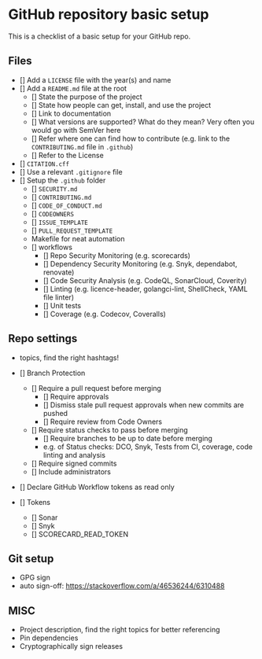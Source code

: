 # GitHub repository basic setup

This is a checklist of a basic setup for your GitHub repo.

## Files
- [] Add a `LICENSE` file with the year(s) and name
- [] Add a `README.md` file at the root
  - [] State the purpose of the project
  - [] State how people can get, install, and use the project
  - [] Link to documentation
  - [] What versions are supported? What do they mean? Very often you would go with SemVer here
  - [] Refer where one can find how to contribute (e.g. link to the `CONTRIBUTING.md` file in `.github`)
  - [] Refer to the License
- [] `CITATION.cff`
- [] Use a relevant `.gitignore` file
- [] Setup the `.github` folder
  - [] `SECURITY.md`
  - [] `CONTRIBUTING.md`
  - [] `CODE_OF_CONDUCT.md`
  - [] `CODEOWNERS`
  - [] `ISSUE_TEMPLATE`
  - [] `PULL_REQUEST_TEMPLATE`
  - Makefile for neat automation
  - [] workflows
    - [] Repo Security Monitoring (e.g. scorecards)
    - [] Dependency Security Monitoring (e.g. Snyk, dependabot, renovate)
    - [] Code Security Analysis (e.g. CodeQL, SonarCloud, Coverity)
    - [] Linting (e.g. licence-header, golangci-lint, ShellCheck, YAML file linter)
    - [] Unit tests
    - [] Coverage (e.g. Codecov, Coveralls)

## Repo settings

- topics, find the right hashtags!

- [] Branch Protection
  - [] Require a pull request before merging
    - [] Require approvals
    - [] Dismiss stale pull request approvals when new commits are pushed
    - [] Require review from Code Owners
  - [] Require status checks to pass before merging
    - [] Require branches to be up to date before merging
    - e.g. of Status checks: DCO, Snyk, Tests from CI, coverage, code linting and analysis
  - [] Require signed commits
  - [] Include administrators
- [] Declare GitHub Workflow tokens as read only
- [] Tokens
  - [] Sonar
  - [] Snyk
  - [] SCORECARD_READ_TOKEN

## Git setup

- GPG sign
- auto sign-off: https://stackoverflow.com/a/46536244/6310488

## MISC

- Project description, find the right topics for better referencing
- Pin dependencies
- Cryptographically sign releases
